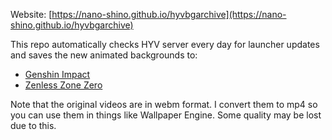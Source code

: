 Website: [https://nano-shino.github.io/hyvbgarchive](https://nano-shino.github.io/hyvbgarchive)

This repo automatically checks HYV server every day for launcher updates and saves the new animated backgrounds to:
- [Genshin Impact](https://github.com/nano-shino/hyvbgarchive/tree/master/archive/gopR6Cufr3)
- [Zenless Zone Zero](https://github.com/nano-shino/hyvbgarchive/tree/master/archive/U5hbdsT9W7)

Note that the original videos are in webm format. I convert them to mp4 so you can use them in things like Wallpaper Engine. Some quality may be lost due to this.
